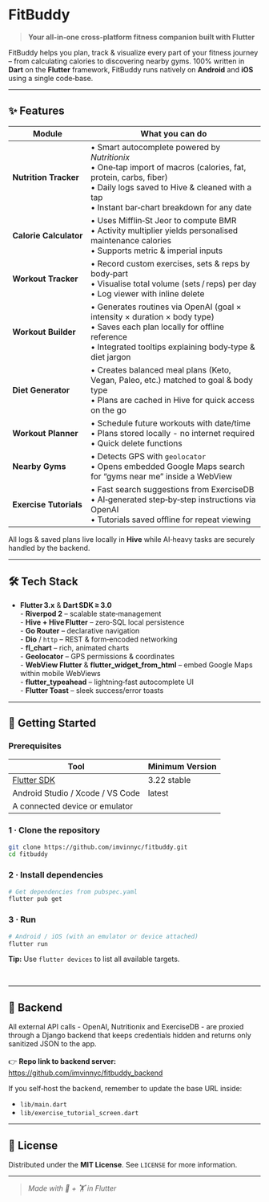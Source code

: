 # FitBuddy

> **Your all‑in‑one cross‑platform fitness companion built with Flutter**

FitBuddy helps you plan, track & visualize every part of your fitness journey – from calculating calories to discovering nearby gyms. 100% written in **Dart** on the **Flutter** framework, FitBuddy runs natively on **Android** and **iOS** using a single code‑base.

---

## ✨ Features

| Module | What you can do |
| ------ | --------------- |
| **Nutrition Tracker** | • Smart autocomplete powered by *Nutritionix*<br>• One‑tap import of macros (calories, fat, protein, carbs, fiber)<br>• Daily logs saved to Hive & cleaned with a tap<br>• Instant bar‑chart breakdown for any date |
| **Calorie Calculator** | • Uses Mifflin‑St Jeor to compute BMR<br>• Activity multiplier yields personalised maintenance calories<br>• Supports metric & imperial inputs |
| **Workout Tracker** | • Record custom exercises, sets & reps by body‑part<br>• Visualise total volume (sets / reps) per day<br>• Log viewer with inline delete |
| **Workout Builder** | • Generates routines via OpenAI (goal × intensity × duration × body type)<br>• Saves each plan locally for offline reference<br>• Integrated tooltips explaining body‑type & diet jargon |
| **Diet Generator** | • Creates balanced meal plans (Keto, Vegan, Paleo, etc.) matched to goal & body type<br>• Plans are cached in Hive for quick access on the go |
| **Workout Planner** | • Schedule future workouts with date/time<br>• Plans stored locally - no internet required<br>• Quick delete functions |
| **Nearby Gyms** | • Detects GPS with `geolocator`<br>• Opens embedded Google Maps search for “gyms near me” inside a WebView |
| **Exercise Tutorials** | • Fast search suggestions from ExerciseDB<br>• AI‑generated step‑by‑step instructions via OpenAI<br>• Tutorials saved offline for repeat viewing |

All logs & saved plans live locally in **Hive** while AI‑heavy tasks are securely handled by the backend.

---

## 🛠 Tech Stack

- **Flutter 3.x** & **Dart SDK ≥ 3.0**<br>- **Riverpod 2** – scalable state‑management<br>- **Hive + Hive Flutter** – zero‑SQL local persistence<br>- **Go Router** – declarative navigation<br>- **Dio** / `http` – REST & form‑encoded networking<br>- **fl_chart** – rich, animated charts<br>- **Geolocator** – GPS permissions & coordinates<br>- **WebView Flutter** & **flutter_widget_from_html** – embed Google Maps within mobile WebViews<br>- **flutter_typeahead** – lightning‑fast autocomplete UI<br>- **Flutter Toast** – sleek success/error toasts

---

## 🚀 Getting Started

### Prerequisites

| Tool | Minimum Version |
| ---- | --------------- |
| [Flutter SDK](https://docs.flutter.dev/get-started/install) | 3.22 stable |
| Android Studio / Xcode / VS Code | latest |
| A connected device or emulator | |

### 1 · Clone the repository
```bash
git clone https://github.com/imvinnyc/fitbuddy.git
cd fitbuddy
```

### 2 · Install dependencies
```bash
# Get dependencies from pubspec.yaml
flutter pub get
```

### 3 · Run
```bash
# Android / iOS (with an emulator or device attached)
flutter run
```

**Tip:** Use `flutter devices` to list all available targets.

<br>

---

## 🔐 Backend

All external API calls - OpenAI, Nutritionix and ExerciseDB - are proxied through a Django backend that keeps credentials hidden and returns only sanitized JSON to the app.<br><br>👉 **Repo link to backend server:** <https://github.com/imvinnyc/fitbuddy_backend>

If you self‑host the backend, remember to update the base URL inside:<br>
- `lib/main.dart`<br>
- `lib/exercise_tutorial_screen.dart`

---

## 📜 License

Distributed under the **MIT License**. See `LICENSE` for more information.

---

> *Made with 💙 + 🏋️ in Flutter*

